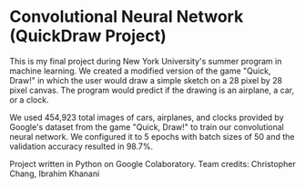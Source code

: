 # Convolutional Neural Network (QuickDraw Project)

This is my final project during New York University's summer program in machine learning. We created a modified version of the game "Quick, Draw!" in which the user would draw a simple sketch on a 28 pixel by 28 pixel canvas. The program would predict if the drawing is an airplane, a car, or a clock. 

We used 454,923 total images of cars, airplanes, and clocks provided by Google's dataset from the game "Quick, Draw!" to train our convolutional neural network. We configured it to 5 epochs with batch sizes of 50 and the validation accuracy resulted in 98.7%.

Project written in Python on Google Colaboratory.
Team credits: Christopher Chang, Ibrahim Khanani
